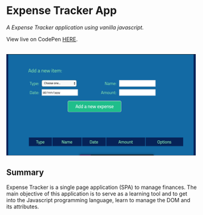 # Expense Tracker App

_A Expense Tracker application using vanilla javascript._

View live on CodePen <a href="https:///" target="_blank">HERE</a>.

<br>

<img src="demo.png" width="500">

## Summary

Expense Tracker is a single page application (SPA) to manage finances. The main objective of this application is to serve as a learning tool and to get into the Javascript programming language, learn to manage the DOM and its attributes. 



